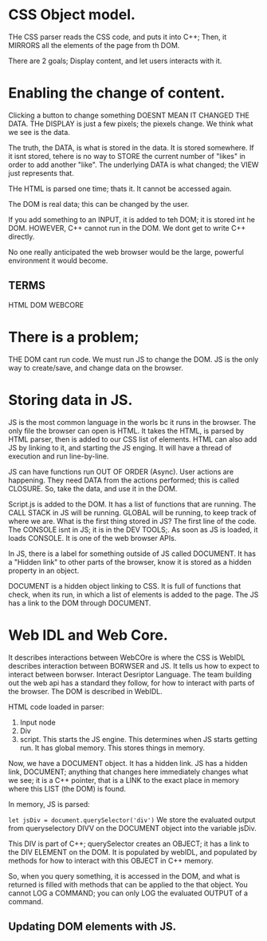 # CSS Object model.

THe CSS parser reads the CSS code, and puts it into C++;
Then, it MIRRORS all the elements of the page from th DOM.

There are 2 goals; Display content, and let users interacts with it.

# Enabling the change of content.

Clicking a button to change something DOESNT MEAN IT CHANGED THE DATA.
THe DISPLAY is just a few pixels; the piexels change. We think what we see is the data.

The truth, the DATA, is what is stored in the data. It is stored somewhere. If it isnt stored, tehere is no way to STORE the current number of "likes" in order to add another "like". The underlying DATA is what changed; the VIEW just represents that.

THe HTML is parsed one time; thats it. It cannot be accessed again.

The DOM is real data; this can be changed by the user.

If you add something to an INPUT, it is added to teh DOM; it is stored int he DOM.
HOWEVER, C++ cannot run in the DOM.
We dont get to write C++ directly.

No one really anticipated the web browser would be the large, powerful environment it would become.

## TERMS
HTML
DOM
WEBCORE

# There is a problem;

THE DOM cant run code.  We must run JS to change the DOM.
JS is the only way to create/save, and change data on the browser.

# Storing data in JS.

JS is the most common language in the worls bc it runs in the browser. The only file the browser can open is HTML.
It takes the HTML, is parsed by HTML parser, then is added to our CSS list of elements.
HTML can also add JS by linking to it, and starting the JS enging. It will have a thread of execution and run line-by-line.

JS can have functions run OUT OF ORDER (Async). User actions are happening. They need DATA from the actions performed; this is called CLOSURE.
So, take the data, and use it in the DOM.

Script.js is added to the DOM.
It has a list of functions that are running. The CALL STACK in JS will be running. GLOBAL will be running, to keep track of where we are.
What is the first thing stored in JS?
The first line of the code.
The CONSOLE isnt in JS; it is in the DEV TOOLS;. As soon as JS is loaded, it loads CONSOLE. It is one of the web browser APIs.

In JS, there is a label for something outside of JS called DOCUMENT. It has a "Hidden link" to other parts of the browser, know it is stored as a hidden property in an object.

DOCUMENT is a hidden object linking to CSS. It is full of functions that check, when its run, in which a list of elements is added to the page.
The JS has a link to the DOM through DOCUMENT.

# Web IDL and Web Core.

It describes interactions between
WebCOre is where the CSS is
WebIDL describes interaction between BORWSER and JS. It tells us how to expect to interact between borwser.
Interact Desriptor Language.
The team building out the web api has a standard they follow, for how to interact with parts of the browser.
The DOM is described in WebIDL.

HTML code loaded in parser:

1. Input node
2. Div
3. script. This starts the JS engine. This determines when JS starts getting run. It has global memory. This stores things in memory.

Now, we have a DOCUMENT object. It has a hidden link.
JS has a hidden link, DOCUMENT; anything that changes here immediately changes what we see; it is a C++ pointer, that is a LINK to the exact place in memory where this LIST (the DOM) is found.

In memory, JS is parsed:

`let jsDiv = document.querySelector('div')`
We store the evaluated output from queryselectory DIVV on the DOCUMENT object into the variable jsDiv.

This DIV is part of C++; querySelector creates an OBJECT; it has a link to the DIV ELEMENT on the DOM.
It is populated by webIDL, and populated by methods for how to interact with this OBJECT in C++ memory.

So, when you query something, it is accessed in the DOM, and what is returned is filled with methods that can be applied to the that object.
You cannot LOG a COMMAND; you can only LOG the evaluated OUTPUT of a command.

## Updating DOM elements with JS.

